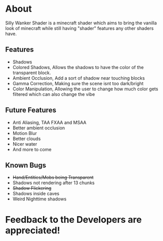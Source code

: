 # About

Silly Wanker Shader is a minecraft shader which aims to bring the vanilla look of minecraft while still having "shader" features any other shaders have.

## Features
- Shadows
- Colored Shadows, Allows the shadows to have the color of the transparent block.
- Ambient Occlusion, Add a sort of shadow near touching blocks
- Gamma Correction, Making sure the scene isnt too dark/bright
- Color Manipulation, Allowing the user to change how much color gets filtered which can also change the vibe

## Future Features
- Anti Aliasing, TAA FXAA and MSAA
- Better ambient occlusion
- Motion Blur
- Better clouds
- Nicer water
- And more to come

## Known Bugs
- ~~Hand/Entities/Mobs being Transparent~~
- Shadows not rendering after 13 chunks
- ~~Shadow Flickering~~
- Shadows inside caves
- Weird Nighttime shadows

# Feedback to the Developers are appreciated!
